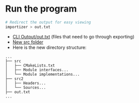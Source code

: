 # Run the program
```sh
# Redirect the output for easy viewing
importizer > out.txt
```
- [CLI Output/out.txt](out.txt) (files that need to go through exporting)
- [New src folder](src)
- Here is the new directory structure:
```
...
├── src
│   ├── CMakeLists.txt
│   ├── Module interfaces...
│   └── Module implementations...
├── src2
│   ├── Headers...
│   └── Sources...
├── out.txt
...
```